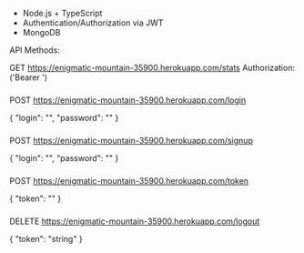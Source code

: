 - Node.js + TypeScript
- Authentication/Authorization via JWT
- MongoDB

API Methods:

GET https://enigmatic-mountain-35900.herokuapp.com/stats
Authorization: <string> ('Bearer <token>')
  
###

POST https://enigmatic-mountain-35900.herokuapp.com/login

{
    "login": "<string>",
    "password": "<string>"
}

###

POST https://enigmatic-mountain-35900.herokuapp.com/signup

{
    "login": "<string>",
    "password": "<string>"
}

###

POST https://enigmatic-mountain-35900.herokuapp.com/token

{
    "token": "<string>"
}

###

DELETE https://enigmatic-mountain-35900.herokuapp.com/logout

{
    "token": "string"
}

